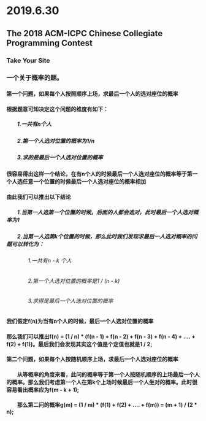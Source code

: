 # 2019.6.30 
## The 2018 ACM-ICPC Chinese Collegiate Programming Contest
### Take Your Site
### 一个关于概率的题。
#### 第一个问题，如果每个人按照顺序上场，求最后一个人的选对座位的概率
#### 根据题意可知决定这个问题的维度有如下：
##### &emsp;&emsp;1.一共有n个人
##### &emsp;&emsp;2.第一个人选对位置的概率为1/n
##### &emsp;&emsp;3.求的是最后一个人选对位置的概率
#### 很容易得出这样一个结论，在有n个人的时候最后一个人选对座位的概率等于第一个人选任意一个位置的时候最后一个人选对座位的概率相加
#### 由此我们可以推出以下结论
##### &emsp;&emsp;1.当第一人选第一个位置的时候，后面的人都会选对，此时最后一个人选对概率为1
##### &emsp;&emsp;2.当第一人选第k个位置的时候，那么此时我们发现求最后一人选对概率的问题可以转化为：
###### &emsp;&emsp;&emsp;&emsp;1.一共有n - k 个人
###### &emsp;&emsp;&emsp;&emsp;2.第一个人选对位置的概率是1 / (n - k)
###### &emsp;&emsp;&emsp;&emsp;3.求得是最后一个人选对位置的概率
#### 我们假定f(n)为当有n个人的时候，最后一个人选对位置的概率
#### 那么我们可以推出f(n) = (1 / n) * (f(n - 1) + f(n - 2) + f(n - 3) + f(n - 4) + .... + f(2) + f(1))。最后我们会发现其实这个值是个定值也就是1 / 2;

#### 第二个问题，如果每个人按随机顺序上场，求最后一个人选对座位的概率
#### &emsp;&emsp;从等概率的角度来看，此问的概率等于第一个人按随机顺序的上场最后一个人的概率。那么我们考虑第一个人在第k个上场时候最后一个人坐对的概率。此时很容易看出概率应为f(m - k + 1);
#### &emsp;&emsp;那么第二问的概率g(m) = (1 / m) * (f(1) + f(2) + .... + f(m)) = (m + 1) / (2 * n);